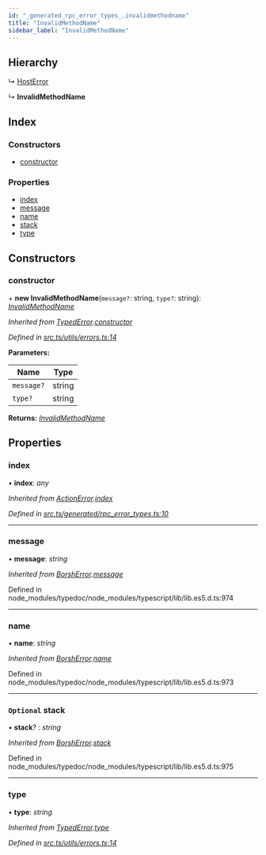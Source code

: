 ```yaml
---
id: "_generated_rpc_error_types_.invalidmethodname"
title: "InvalidMethodName"
sidebar_label: "InvalidMethodName"
---
```


## Hierarchy

  ↳ [HostError](_generated_rpc_error_types_.hosterror.md)

  ↳ **InvalidMethodName**

## Index

### Constructors

* [constructor](_generated_rpc_error_types_.invalidmethodname.md#constructor)

### Properties

* [index](_generated_rpc_error_types_.invalidmethodname.md#index)
* [message](_generated_rpc_error_types_.invalidmethodname.md#message)
* [name](_generated_rpc_error_types_.invalidmethodname.md#name)
* [stack](_generated_rpc_error_types_.invalidmethodname.md#optional-stack)
* [type](_generated_rpc_error_types_.invalidmethodname.md#type)

## Constructors

###  constructor

\+ **new InvalidMethodName**(`message?`: string, `type?`: string): *[InvalidMethodName](_generated_rpc_error_types_.invalidmethodname.md)*

*Inherited from [TypedError](_utils_errors_.typederror.md).[constructor](_utils_errors_.typederror.md#constructor)*

*Defined in [src.ts/utils/errors.ts:14](https://github.com/nearprotocol/nearlib/blob/de49029/src.ts/utils/errors.ts#L14)*

**Parameters:**

Name | Type |
------ | ------ |
`message?` | string |
`type?` | string |

**Returns:** *[InvalidMethodName](_generated_rpc_error_types_.invalidmethodname.md)*

## Properties

###  index

• **index**: *any*

*Inherited from [ActionError](_generated_rpc_error_types_.actionerror.md).[index](_generated_rpc_error_types_.actionerror.md#index)*

*Defined in [src.ts/generated/rpc_error_types.ts:10](https://github.com/nearprotocol/nearlib/blob/de49029/src.ts/generated/rpc_error_types.ts#L10)*

___

###  message

• **message**: *string*

*Inherited from [BorshError](_utils_serialize_.borsherror.md).[message](_utils_serialize_.borsherror.md#message)*

Defined in node_modules/typedoc/node_modules/typescript/lib/lib.es5.d.ts:974

___

###  name

• **name**: *string*

*Inherited from [BorshError](_utils_serialize_.borsherror.md).[name](_utils_serialize_.borsherror.md#name)*

Defined in node_modules/typedoc/node_modules/typescript/lib/lib.es5.d.ts:973

___

### `Optional` stack

• **stack**? : *string*

*Inherited from [BorshError](_utils_serialize_.borsherror.md).[stack](_utils_serialize_.borsherror.md#optional-stack)*

Defined in node_modules/typedoc/node_modules/typescript/lib/lib.es5.d.ts:975

___

###  type

• **type**: *string*

*Inherited from [TypedError](_utils_errors_.typederror.md).[type](_utils_errors_.typederror.md#type)*

*Defined in [src.ts/utils/errors.ts:14](https://github.com/nearprotocol/nearlib/blob/de49029/src.ts/utils/errors.ts#L14)*
